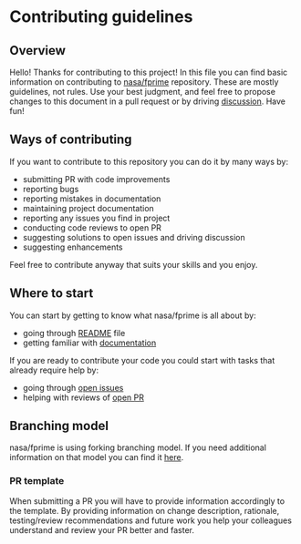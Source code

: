 # Contributing guidelines
## Overview
Hello! Thanks for contributing to this project! In this file you can find basic information on contributing to [nasa/fprime](https://github.com/nasa/fprime) repository. These are mostly guidelines, not rules. Use your best judgment, and feel free to propose changes to this document in a pull request or by driving [discussion](https://github.com/nasa/fprime/discussions).
Have fun!

## Ways of contributing
If you want to contribute to this repository you can do it by many ways by:
- submitting PR with code improvements
- reporting bugs
- reporting mistakes in documentation
- maintaining project documentation
- reporting any issues you find in project
- conducting code reviews to open PR
- suggesting solutions to open issues and driving discussion
- suggesting enhancements

Feel free to contribute anyway that suits your skills and you enjoy.

## Where to start
You can start by getting to know what nasa/fprime is all about by:
- going through [README](https://github.com/nasa/fprime/blob/devel/README.md) file
- getting familiar with [documentation](https://github.com/nasa/fprime/tree/devel/docs)

If you are ready to contribute your code you could start with tasks that already require help by:
- going through [open issues](https://github.com/nasa/fprime/issues)
- helping with reviews of [open PR](https://github.com/nasa/fprime/pulls)

## Branching model
nasa/fprime is using forking branching model. If you need additional information on that model you can find it [here](https://docs.github.com/en/get-started/quickstart/fork-a-repo).

### PR template
When submitting a PR you will have to provide information accordingly to the template.
By providing information on change description, rationale, testing/review recommendations and future work you help your colleagues understand and review your PR better and faster.



